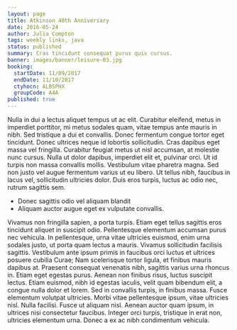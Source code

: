 ```yaml
---
layout: page
title: Atkinson 40th Anniversary
date: 2016-05-24
author: Julia Compton
tags: weekly links, java
status: published
summary: Cras tincidunt consequat purus quis cursus.
banner: images/banner/leisure-03.jpg
booking:
  startDate: 11/09/2017
  endDate: 11/10/2017
  ctyhocn: ALBSPHX
  groupCode: A4A
published: true
---
```

Nulla in dui a lectus aliquet tempus ut ac elit. Curabitur eleifend, metus in imperdiet porttitor, mi metus sodales quam, vitae tempus ante mauris in nibh. Sed tristique a dui et convallis. Donec fermentum congue tortor eget tincidunt. Donec ultrices neque id lobortis sollicitudin. Cras dapibus eget massa vel fringilla. Curabitur feugiat metus ut nisl accumsan, at molestie nunc cursus. Nulla ut dolor dapibus, imperdiet elit et, pulvinar orci. Ut id turpis non massa convallis mollis. Vestibulum vitae pharetra magna. Sed non justo vel augue fermentum varius ut eu libero. Ut tellus nibh, faucibus in lacus vel, sollicitudin ultricies dolor. Duis eros turpis, luctus ac odio nec, rutrum sagittis sem.

* Donec sagittis odio vel aliquam blandit
* Aliquam auctor augue eget ex vulputate convallis.

Vivamus non fringilla sapien, a porta turpis. Etiam eget tellus sagittis eros tincidunt aliquet in suscipit odio. Pellentesque elementum accumsan purus nec vehicula. In pellentesque, urna vitae ultricies euismod, enim urna sodales justo, ut porta quam lectus a mauris. Vivamus sollicitudin facilisis sagittis. Vestibulum ante ipsum primis in faucibus orci luctus et ultrices posuere cubilia Curae; Nam scelerisque tortor ligula, et finibus mauris dapibus at. Praesent consequat venenatis nibh, sagittis varius urna rhoncus in.
Etiam eget egestas purus. Aenean non finibus risus, luctus suscipit lectus. Etiam euismod, nibh id egestas iaculis, velit quam bibendum elit, a congue nulla dolor et lorem. Sed in convallis turpis, in finibus massa. Fusce elementum volutpat ultricies. Morbi vitae pellentesque ipsum, vitae ultricies nisl. Nulla facilisi. Fusce ut aliquam nisl. Aenean auctor quam ipsum, in ultrices nisi consectetur faucibus. Integer orci turpis, tristique in erat non, ultricies elementum urna. Donec a ex ac nibh condimentum vehicula.
